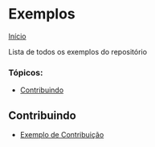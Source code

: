 # Exemplos

[Início](README.md)

Lista de todos os exemplos do repositório

### Tópicos:

* [Contribuindo](#contribuindo)

## Contribuindo

* [Exemplo de Contribuição](_examples/contributing/contributingExample/contributingExample.md)

